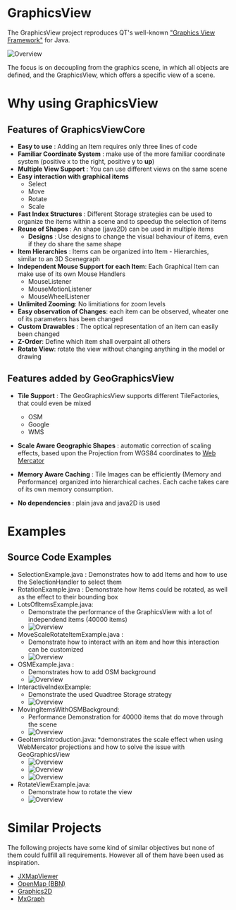GraphicsView
===========================
The GraphicsView project reproduces QT's well-known ["Graphics View Framework"](http://doc.qt.io/archives/qt-4.8/graphicsview.html) for Java.

![Overview](doc/images/Overview1.png "GraphicsView Examples")

The focus is on decoupling from the graphics scene, in which all objects are defined, and the GraphicsView, which offers a specific view of a scene. 

# Why using GraphicsView
## Features of GraphicsViewCore
* **Easy to use** : Adding an Item requires only three lines of code
* **Familiar Coordinate System** : make use of the more familiar coordinate system (positive x to the right, positive y to **up**)
* **Multiple View Support** : You can use different views on the same scene
* **Easy interaction with graphical items**
	* Select
	* Move
	* Rotate
	* Scale
* **Fast Index Structures** : Different Storage strategies can be used to organize the items within a scene and to speedup the selection of items 
* **Reuse of Shapes** : An shape (java2D) can be used in multiple items
	* **Designs** : Use designs to change the visual behaviour of items, even if they do share the same shape
* **Item Hierarchies** : Items can be organized into Item - Hierarchies, similar to an 3D Scenegraph 
* **Independent Mouse Support for each Item**: Each Graphical Item can make use of its own Mouse Handlers
	* MouseListener
	* MouseMotionListener
	* MouseWheelListener
* **Unlimited Zooming**: No limitiations for zoom levels
* **Easy observation of Changes**: each item can be observed, wheater one of its parameters has been changed
* **Custom Drawables** : The optical representation of an item can easily been changed
* **Z-Order**: Define which item shall overpaint all others
* **Rotate View**: rotate the view without changing anything in the model or drawing
 
## Features added by GeoGraphicsView
* **Tile Support** : The GeoGraphicsView supports different TileFactories, that could even be mixed
	* OSM
	* Google
	* WMS
* **Scale Aware Geographic Shapes** : automatic correction of scaling effects, based upon the Projection from WGS84 coordinates to [Web Mercator](https://en.wikipedia.org/wiki/Web_Mercator)
* **Memory Aware Caching** : Tile Images can be efficiently (Memory and Performance) organized into hierarchical caches. Each cache takes care of its own memory consumption.

* **No dependencies** : plain java and java2D is used 

# Examples

## Source Code Examples
* SelectionExample.java : Demonstrates how to add Items and how to use the SelectionHandler to select them
* RotationExample.java : Demonstrate how Items could be rotated, as well as the effect to their bounding box
* LotsOfItemsExample.java: 
	* Demonstrate the performance of the GraphicsView with a lot of independend items (40000 items)
	* ![Overview](doc/images/ManyStaticItems.png "LotsOfItemsExample")	
* MoveScaleRotateItemExample.java : 
	* Demonstrate how to interact with an item and how this interaction can be customized
	* ![Overview](doc/images/MoveScaleRotate.png "MoveScaleRotateItemExample")
* OSMExample.java : 
	* Demonstrates how to add OSM background
	* ![Overview](doc/images/OSMExample.png "OSM Example")
* InteractiveIndexExample: 
	* Demonstrate the used Quadtree Storage strategy
	* ![Overview](doc/images/InteractiveIndex.png "InteractiveIndexExample") 
* MovingItemsWithOSMBackground: 
	* Performance Demonstration for 40000 items that do move through the scene
	* ![Overview](doc/images/MovingItemsWithOSMBackground.png "MovingItemsWithOSMBackground")
* GeoItemsIntroduction.java: 
	*demonstrates the scale effect when using WebMercator projections and how to solve the issue with GeoGraphicsView
	* ![Overview](doc/images/GeoItems1.png "GeoItems")
	* ![Overview](doc/images/ScaleEffect.png "ScaleEffect.png")
	* ![Overview](doc/images/ScaleEffect2.png "ScaleEffect")
* RotateViewExample.java: 
	* Demonstrate how to rotate the view
	* ![Overview](doc/images/RotateView.png "RotateView")
	
# Similar Projects 
The following projects have some kind of similar objectives but none of them could fullfill all requirements. However all of them have been used as inspiration. 

* [JXMapViewer](https://github.com/msteiger/jxmapviewer2)
* [OpenMap (BBN)](https://github.com/OpenMap-java/openmap)
* [Graphics2D](https://docs.oracle.com/javase/7/docs/api/java/awt/Graphics2D.html)
* [MxGraph](https://github.com/jgraph/mxgraph)